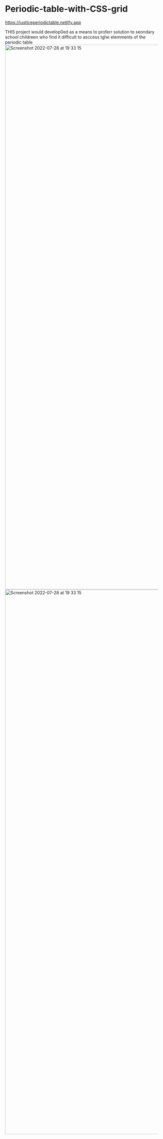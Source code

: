 # Periodic-table-with-CSS-grid

https://justiceperiodictable.netlify.app 

THIS project would develop0ed as a means to proferr solution to seondary school childreen who find it difficult to asccess tghe elemments of the periodic table<img width="1792" alt="Screenshot 2022-07-28 at 19 33 15" src="https://user-images.githubusercontent.com/85358384/181612606-30e83e99-7f73-4d3c-bd7d-28d97099c682.png">
<img width="1792" alt="Screenshot 2022-07-28 at 19 33 15" src="https://user-images.githubusercontent.com/85358384/181612621-ee048ab5-2d87-48ff-b008-54e2067f457c.png">
